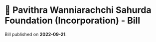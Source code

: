 # 📄  Pavithra Wanniarachchi Sahurda Foundation (Incorporation) - Bill

Bill published on **2022-09-21**.
